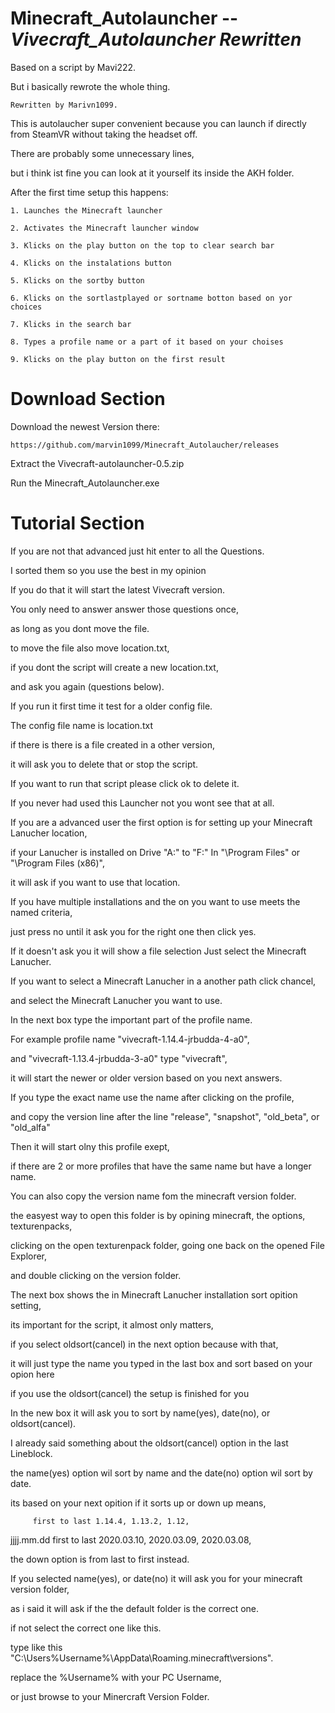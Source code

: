# Minecraft_Autolauncher -- *Vivecraft_Autolauncher Rewritten*
Based on a script by Mavi222.

But i basically rewrote the whole thing.

	Rewritten by Marivn1099.
	

This is autolaucher super convenient because you can launch if directly from SteamVR without taking the headset off.

There are probably some unnecessary lines, 

but i think ist fine you can look at it yourself its inside the AKH folder.


After the first time setup this happens:

	1. Launches the Minecraft launcher
	
	2. Activates the Minecraft launcher window
	
	3. Klicks on the play button on the top to clear search bar
	
	4. Klicks on the instalations button
	
	5. Klicks on the sortby button
	
	6. Klicks on the sortlastplayed or sortname botton based on yor choices
	
	7. Klicks in the search bar
	
	8. Types a profile name or a part of it based on your choises 
	
	9. Klicks on the play button on the first result
	

# Download Section

Download the newest Version there:

	https://github.com/marvin1099/Minecraft_Autolaucher/releases
	
Extract the Vivecraft-autolauncher-0.5.zip

Run the Minecraft_Autolauncher.exe

# Tutorial Section

If you are not that advanced just hit enter to all the Questions.

I sorted them so you use the best in my opinion

If you do that it will start the latest Vivecraft version.

You only need to answer answer those questions once,

as long as you dont move the file.

to move the file also move location.txt,

if you dont the script will create a new location.txt,

and ask you again (questions below).



If you run it first time it test for a older config file.

The config file name is location.txt 

if there is there is a file created in a other version,

it will ask you to delete that or stop the script.

If you want to run that script please click ok to delete it.

If you never had used this Launcher not you wont see that at all.



If you are a advanced user the first option is for setting up your Minecraft Lanucher location,

if your Lanucher is installed on Drive "A:\" to "F:\" In "\Program Files" or "\Program Files (x86)",

it will ask if you want to use that location.

If you have multiple installations and the on you want to use meets the named criteria,

just press no until it ask you for the right one then click yes.

If it doesn't ask you it will show a file selection Just select the Minecraft Lanucher.

If you want to select a Minecraft Lanucher in a another path click chancel,

and select the Minecraft Lanucher you want to use.



In the next box type the important part of the profile name.

For example profile name "vivecraft-1.14.4-jrbudda-4-a0",

and "vivecraft-1.13.4-jrbudda-3-a0" type "vivecraft",

it will start the newer or older version based on you next answers.

If you type the exact name use the name after clicking on the profile,

and copy the version line after the line "release", "snapshot", "old_beta", or "old_alfa"

Then it will start olny this profile exept,

if there are 2 or more profiles that have the same name but have a longer name.

You can also copy the version name fom the minecraft version folder.

the easyest way to open this folder is by opining minecraft, the options, texturenpacks,

clicking on the open texturenpack folder, going one back on the opened File Explorer,

and double clicking on the version folder.



The next box shows the in Minecraft Lanucher installation sort opition setting,

its important for the script, it almost only matters,

if you select oldsort(cancel) in the next option because with that,

it will just type the name you typed in the last box and sort based on your opion here

if you use the oldsort(cancel) the setup is finished for you



In the new box it will ask you to sort by name(yes), date(no), or oldsort(cancel).

I already said something about the oldsort(cancel) option in the last Lineblock.

the name(yes) option wil sort by name and the date(no) option wil sort by date.

its based on your next opition if it sorts up or down up means,

	     first to last 1.14.4, 1.13.2, 1.12,
	     
jjjj.mm.dd   first to last 2020.03.10, 2020.03.09, 2020.03.08,

the down option is from last to first instead.



If you selected name(yes), or date(no) it will ask you for your minecraft version folder,

as i said it will ask if the the default folder is the correct one.

if not select the correct one like this.

type like this "C:\Users\%Username%\AppData\Roaming\.minecraft\versions".

replace the %Username% with your PC Username,

or just browse to your Minercraft Version Folder.
